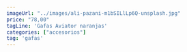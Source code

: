 ```yaml
---
imageUrl: "../images/ali-pazani-m1bSILlLp6Q-unsplash.jpg"
price: "78,00"
tagLine: 'Gafas Aviator naranjas'
categories: ["accesorios"]
tag: 'gafas'
---
```

